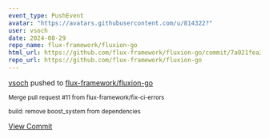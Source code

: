 ```yaml
---
event_type: PushEvent
avatar: "https://avatars.githubusercontent.com/u/814322?"
user: vsoch
date: 2024-08-29
repo_name: flux-framework/fluxion-go
html_url: https://github.com/flux-framework/fluxion-go/commit/7a021fea318f7e74f40a80b02856200b0fb5cb20
repo_url: https://github.com/flux-framework/fluxion-go
---
```


<a href='https://github.com/vsoch' target='_blank'>vsoch</a> pushed to <a href='https://github.com/flux-framework/fluxion-go' target='_blank'>flux-framework/fluxion-go</a>

<small>Merge pull request #11 from flux-framework/fix-ci-errors

build: remove boost_system from dependencies</small>

<a href='https://github.com/flux-framework/fluxion-go/commit/7a021fea318f7e74f40a80b02856200b0fb5cb20' target='_blank'>View Commit</a>